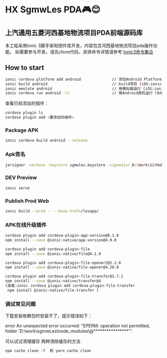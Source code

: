 # HX SgmwLes PDA🎮😊

## 上汽通用五菱河西基地物流项目PDA前端源码库

本工程采用Ionic 3脚手架和控件库开发，内容包含河西基地物流项目pda操作功能。
如需要参与开发，请先clone代码，具体命令详情请参考
[Ionic3命令集合](https://ionicframework.com/docs/v3/cli/commands.html)

## How to start

```Bash
ionic cordova platform add android              // 添加Android Platform （iOS:ionic platform add ios）
ionic build android                             // build项目 (iOS:ionic build ios)  
ionic emulate android                           // 用模拟器运行 (iOS:ionic emulate ios)  
ionic cordova run android -lc                   // 用Android真机运行（与模拟器二选一就好啦~~）
```

查看已经添加的插件：

```Bash
cordova plugin ls
cordova plugin add <要添加的插件>
```

### Package APK

```Bash
ionic cordova build android --release
```

### Apk签名

```Bash
jarsigner -verbose -keystore sgmwles.keystore -signedjar D:\Work\GitHub\SgmwLes\platforms\android\app\build\outputs\apk\release\smgwles.release.apk D:\Work\GitHub\SgmwLes\platforms\android\app\build\outputs\apk\release\app-release-unsigned.apk sgmwles.keystore
```

### DEV Preview

```Bash
ionic serve
```

### Publish Prod Web

```Bash
ionic build --prod -- --base-href=/lesapp/
```

### APK在线升级插件

```Bash
cordova plugin add cordova-plugin-app-version@0.1.9
npm install --save @ionic-native/app-version@4.0.0

cordova plugin add cordova-plugin-file
npm install --save @ionic-native/file@4.1.0

cordova plugin add cordova-plugin-file-opener2@2.2.0
npm install --save @ionic-native/file-opener@4.20.0

cordova plugin add cordova-plugin-file-transfer@1.7.1
npm install --save @ionic-native/transfer@4
(或者:ionic cordova plugin add cordova-plugin-file-transfer
 npm install @ionic-native/file-transfer )

```

### 调试常见问题

下载安装依赖包时安装不了，提示错误如下：

error An unexpected error occurred: "EPERM: operation not permitted, folder 'D:\\work\\sgmwLes\\node_modules\\@****************'".

可以试试清理缓存
两种清除缓存的方法

```Bash
npm cache clean -f  和 yarn cache clean
```

